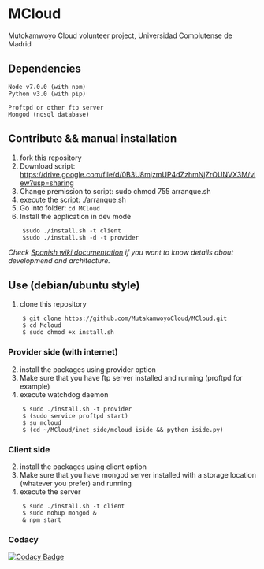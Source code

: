 # MCloud
Mutokamwoyo Cloud  volunteer project, Universidad Complutense de Madrid

## Dependencies
    Node v7.0.0 (with npm)
    Python v3.0 (with pip)
    
    Proftpd or other ftp server
    Mongod (nosql database)
    

## Contribute && manual installation
1. fork this repository
2. Download script: https://drive.google.com/file/d/0B3U8mjzmUP4dZzhmNjZrOUNVX3M/view?usp=sharing
3. Change premission to script: sudo chmod 755 arranque.sh
4. execute the script: ./arranque.sh
5. Go into folder: `cd MCloud`
6. Install the application in dev mode
```
    $sudo ./install.sh -t client
    $sudo ./install.sh -d -t provider

```

_Check [Spanish wiki documentation](https://github.com/MutakamwoyoCloud/MCloud/wiki) if you want to know details about developmend and architecture._


## Use (debian/ubuntu style)
1. clone this repository
```
    $ git clone https://github.com/MutakamwoyoCloud/MCloud.git
    $ cd Mcloud
    $ sudo chmod +x install.sh    
```
### Provider side (with internet)
2. install the packages using provider option
3. Make sure that you have ftp server installed and running (proftpd for example)
3. execute watchdog daemon
```
    $ sudo ./install.sh -t provider
    $ (sudo service proftpd start)
    $ su mcloud 
    $ (cd ~/MCloud/inet_side/mcloud_iside && python iside.py)
```
### Client side 
2. install the packages using client option
3. Make sure that you have mongod server installed with a storage location (whatever you prefer) and running
4. execute the server
```
    $ sudo ./install.sh -t client
    $ sudo nohup mongod &
    & npm start
```  

### Codacy
[![Codacy Badge](https://api.codacy.com/project/badge/Grade/ef5f99323f6a4eda89fc6d768a993d71)](https://www.codacy.com/app/jjmontiel/MCloud?utm_source=github.com&amp;utm_medium=referral&amp;utm_content=MutakamwoyoCloud/MCloud&amp;utm_campaign=Badge_Grade)
